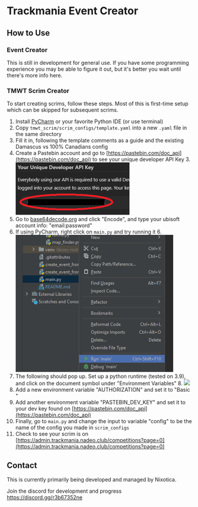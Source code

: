 # Trackmania Event Creator

## How to Use

### Event Creator
This is still in development for general use. If you have some programming experience you may be able to figure it out, but it's better you wait until there's more info here.

### TMWT Scrim Creator
To start creating scrims, follow these steps. Most of this is first-time setup which can be skipped for subsequent scrims.

1. Install [PyCharm](https://www.jetbrains.com/pycharm/) or your favorite Python IDE (or use terminal)
2. Copy `tmwt_scrim/scrim_configs/template.yaml` into a new `.yaml` file in the same directory
2. Fill it in, following the template comments as a guide and the existing Damascus vs 100% Canadians config
2. Create a Pastebin account and go to [https://pastebin.com/doc_api](https://pastebin.com/doc_api) to see your unique developer API Key
   3. ![](images/PastebinDevKey.png)
4. Go to [base64decode.org](base64decode.org) and click "Encode", and type your ubisoft account info: "email:password"
5. If using PyCharm, right click on `main.py` and try running it
   6. ![](images/ClickMain.png)
7. The following should pop up. Set up a python runtime (tested on 3.9), and click on the document symbol under "Environment Variables"
   8. ![](images/Config.png)
9. Add a new environment variable "AUTHORIZATION" and set it to "Basic <your-base64-credentials>"
10. Add another environment variable "PASTEBIN_DEV_KEY" and set it to your dev key found on [https://pastebin.com/doc_api](https://pastebin.com/doc_api)
11. Finally, go to `main.py` and change the input to variable "config" to be the name of the config you made in `scrim_configs`
12. Check to see your scrim is on [https://admin.trackmania.nadeo.club/competitions?page=0](https://admin.trackmania.nadeo.club/competitions?page=0)

## Contact
This is currently primarily being developed and managed by Nixotica.

Join the discord for development and progress https://discord.gg/r3b67352ne